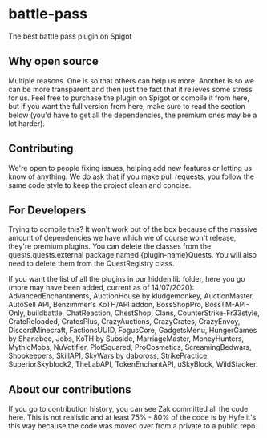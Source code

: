 # battle-pass
The best battle pass plugin on Spigot

## Why open source

Multiple reasons. One is so that others can help us more. Another is so we can be more transparent and then just the fact that it relieves some stress for us. Feel free to purchase the plugin on Spigot or compile it from here, but if you want the full version from here, make sure to read the section below (you'd have to get all the dependencies, the premium ones may be a lot harder).

## Contributing

We're open to people fixing issues, helping add new features or letting us know of anything. We do ask that if you make pull requests, you follow the same code style to keep the project clean and concise.

## For Developers

Trying to compile this? It won't work out of the box because of the massive amount of dependencies we have which we of course won't release, they're premium plugins. You can delete the classes from the quests.quests.external package named {plugin-name}Quests. You will also need to delete them from the QuestRegistry class.

If you want the list of all the plugins in our hidden lib folder, here you go (more may have been added, current as of 14/07/2020): AdvancedEnchantments, AuctionHouse by kludgemonkey, AuctionMaster, AutoSell API, Benzimmer's KoTH/API addon, BossShopPro, BossTM-API-Only, buildbattle, ChatReaction, ChestShop, Clans, CounterStrike-Fr33style, CrateReloaded, CratesPlus, CrazyAuctions, CrazyCrates, CrazyEnvoy, DiscordMinecraft, FactionsUUID, FogusCore, GadgetsMenu, HungerGames by Shanebee, Jobs, KoTH by Subside, MarriageMaster, MoneyHunters, MythicMobs, NuVotifier, PlotSquared, ProCosmetics, ScreamingBedwars, Shopkeepers, SkillAPI, SkyWars by daboross, StrikePractice,  SuperiorSkyblock2, TheLabAPI, TokenEnchantAPI, uSkyBlock, WildStacker.

## About our contributions

If you go to contribution history, you can see Zak committed all the code here. This is not realistic and at least 75% - 80% of the code is by Hyfe it's this way because the code was moved over from a private to a public repo.

